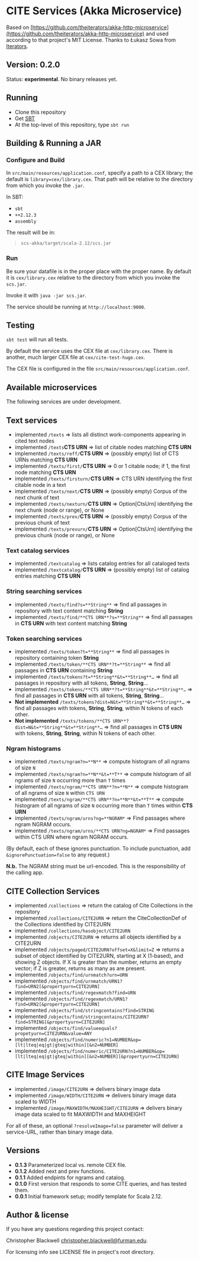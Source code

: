 # CITE Services (Akka Microservice)

Based on [https://github.com/theiterators/akka-http-microservice](https://github.com/theiterators/akka-http-microservice) and used according to that project's MIT License. Thanks to Łukasz Sowa from [Iterators](http://www.theiterators.com).

## Version: 0.2.0

Status:  **experimental**.  No binary releases yet.

## Running

- Clone this repository
- Get [SBT](http://www.scala-sbt.org)
- At the top-level of this repository, type `sbt run`

## Building & Running a JAR

### Configure and Build

In `src/main/resources/application.conf`, specify a path to a CEX library; the default is `library=cex/library.cex`. That path will be relative to the directory from which you invoke the `.jar`. 

In SBT:

- `sbt`
- `++2.12.3`
- `assembly`

The result will be in:

> `scs-akka/target/scala-2.12/scs.jar`

### Run

Be sure your datafile is in the proper place with the proper name. By default it is `cex/library.cex` relative to the directory from which you invoke the `scs.jar`. 

Invoke it with `java -jar scs.jar`.

The service should be running at `http://localhost:9000`. 


## Testing

`sbt test` will run all tests.

By default the service uses the CEX file at `cex/library.cex`. There is another, much larger CEX file at `cex/cite-test-huge.cex`.

The CEX file is configured in the file `src/main/resources/application.conf`. 

## Available microservices

The following services are under development.

## Text services

- implemented `/texts` => lists all distinct work-components appearing in cited text nodes
- implemented `/texts`**CTS URN** => list of citable nodes matching **CTS URN**
- implemented `/texts/reff/`**CTS URN** => (possibly empty) list of CTS URNs matching **CTS URN**
- implemented `/texts/first/`**CTS URN** => 0 or 1 citable node; if 1, the first node matching **CTS URN**
- implemented `/texts/firsturn/`**CTS URN** => CTS URN identifying the first citable node in a text
- implemented `/texts/next/`**CTS URN** => (possibly empty) Corpus of the next chunk of text
- implemented `/texts/nexturn/`**CTS URN** => Option[CtsUrn] identifying the next chunk (node or range), or None
- implemented `/texts/prev/`**CTS URN** => (possibly empty) Corpus of the previous chunk of text
- implemented `/texts/prevurn/`**CTS URN** => Option[CtsUrn] identifying the previous chunk (node or range), or None

### Text catalog services

- implemented `/textcatalog` => lists catalog entries for all cataloged texts
- implemented `/textcatalog/`**CTS URN** =>  (possibly empty) list of catalog entries matching **CTS URN**

### String searching services

- implemented `/texts/find?s=**String**` => find all passages in repository with text content matching **String**
- implemented `/texts/find/**CTS URN**?s=**String**`  => find all passages in **CTS URN** with text content matching **String**

### Token searching services

- implemented `/texts/token?t=**String**` => find all passages in repository containing token **String**
- implemented `/texts/token/**CTS URN**?t=**String**`  => find all passages in **CTS URN** containing **String**
- implemented `/texts/tokens?t=**String**&t=**String**…` => find all passages in repository with all tokens, **String**, **String**…
- implemented `/texts/tokens/**CTS URN**?t=**String**&t=**String**…`  => find all passages in **CTS URN** with all tokens, **String**, **String**…
- **Not implemented** `/texts/tokens?dist=N&t=**String**&t=**String**…`  => find all passages  with tokens, **String**, **String**, within N tokens of each other.
- **Not implemented** `/texts/tokens/**CTS URN**?dist=N&t=**String**&t=**String**…`  => find all passages in **CTS URN** with tokens, **String**, **String**, within N tokens of each other.



### Ngram histograms

- implemented `/texts/ngram?n=**N**` => compute histogram of all ngrams of size `N`
- implemented `/texts/ngram?n=**N**&t=**T**` => compute histogram of all ngrams of size `N` occurring more than `T` times
- implemented `/texts/ngram/**CTS URN**?n=**N**` => compute histogram of all ngrams of size `N` within `CTS URN`
- implemented `/texts/ngram/**CTS URN**?n=**N**&t=**T**` => compute histogram of all ngrams of size `N` occurring more than `T` times within **CTS URN**
- implemented `/texts/ngram/urns?ng=**NGRAM*` => Find passages where ngram NGRAM occurs.
- implemented `/texts/ngram/urns/**CTS URN?ng=NGRAM*` => Find passages within CTS URN where ngram NGRAM occurs.

(By default, each of these ignores punctuation. To include punctuation, add `&ignorePunctuation=false` to any request.)

**N.b.** The NGRAM string must be url-encoded. This is the responsibility of the calling app.


## CITE Collection Services

- implemented `/collections` => return the catalog of Cite Collections in the repository
- implemented `/collections/CITE2URN` => return the CiteCollectionDef of the Collections identified by CITE2URN
- implemented `/collections/hasobject/CITE2URN`
- implemented `/objects/CITE2URN` => returns all objects identified by a CITE2URN
- implemented `/objects/paged/CITE2URN?offset=X&limit=Z` => returns a subset of object identified by CITE2URN, starting at X (1-based), and showing Z objects. If X is greater than the number, returns an empty vector; if Z is greater, returns as many as are present.
- implemented `/objects/find/urnmatch?urn=URN`
- implemented `/objects/find/urnmatch/URN1?find=URN2[&propertyurn=CITE2URN]`
- implemented `/objects/find/regexmatch?find=URN`
- implemented `/objects/find/regexmatch/URN1?find=URN2[&propertyurn=CITE2URN]`
- implemented `/objects/find/stringcontains?find=STRING`
- implemented `/objects/find/stringcontains/CITE2URN?find=STRING[&propertyurn=CITE2URN]`
- implemented `/objects/find/valueequals?propetyurn=CITE2URN&value=ANY`
- implemented `/objects/find/numeric?n1=NUMBER&op=[lt|lteq|eq|gt|gteq|within][&n2=NUMBER]`
- implemented `/objects/find/numeric/CITE2URN?n1=NUMBER&op=[lt|lteq|eq|gt|gteq|within][&n2=NUMBER][&propertyurn=CITE2URN]`

## CITE Image Services

- implemented `/image/CITE2URN` => delivers binary image data 
- implemented `/image/WIDTH/CITE2URN` => delivers binary image data scaled to WIDTH
- implemented `/image/MAXWIDTH/MAXHEIGHT/CITE2URN` => delivers binary image data scaled to fit MAXWIDTH and MAXHEIGHT

For all of these, an optional `?resolveImage=false` parameter will deliver a service-URL, rather than binary image data.

## Versions

- **0.1.3** Parameterized local vs. remote CEX file.
- **0.1.2** Added next and prev functions.
- **0.1.1** Added endpints for ngrams and catalog.
- **0.1.0** First version that responds to some CITE queries, and has tested them.
- **0.0.1** Initial framework setup; modify template for Scala 2.12.

## Author & license

If you have any questions regarding this project contact:

Christopher Blackwell <christopher.blackwell@furman.edu>.

For licensing info see LICENSE file in project's root directory.

